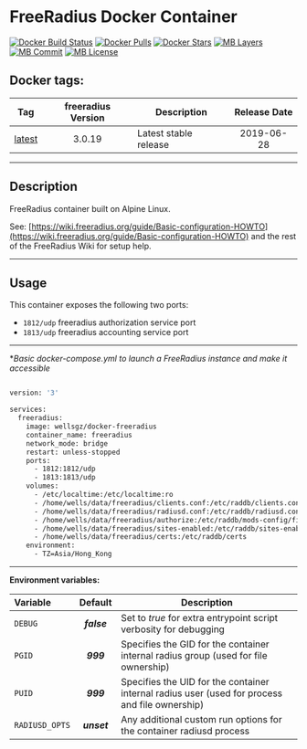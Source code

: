 # FreeRadius Docker Container

[![Docker Build Status](https://img.shields.io/docker/cloud/build/wellsgz/docker-freeradius.svg)](https://hub.docker.com/r/wellsgz/docker-freeradius/) [![Docker Pulls](https://img.shields.io/docker/pulls/wellsgz/docker-freeradius.svg)](https://hub.docker.com/r/goofball222/freeradius/) [![Docker Stars](https://img.shields.io/docker/stars/goofball222/freeradius.svg)](https://hub.docker.com/r/wellsgz/docker-freeradius/) [![MB Layers](https://images.microbadger.com/badges/image/goofball222/freeradius.svg)](https://microbadger.com/images/wellsgz/docker-freeradius) [![MB Commit](https://images.microbadger.com/badges/commit/wellsgz/docker-freeradius.svg)](https://microbadger.com/images/wellsgz/docker-freeradius) [![MB License](https://images.microbadger.com/badges/license/wellsgz/docker-freeradius.svg)](https://microbadger.com/images/wellsgz/docker-freeradius)

## Docker tags:
| Tag | freeradius Version | Description | Release Date |
| --- | :---: | --- | :---: |
| [latest](https://github.com/wellsgz/freeradius/blob/master/stable/Dockerfile) | 3.0.19 | Latest stable release | 2019-06-28 |


---

## Description

FreeRadius container built on Alpine Linux.

See: [https://wiki.freeradius.org/guide/Basic-configuration-HOWTO](https://wiki.freeradius.org/guide/Basic-configuration-HOWTO) and the rest of the FreeRadius Wiki for setup help.

---

## Usage

This container exposes the following two ports:
* `1812/udp` freeradius authorization service port
* `1813/udp` freeradius accounting service port

---

**Basic docker-compose.yml to launch a FreeRadius instance and make it accessible*

```bash

version: '3'

services:
  freeradius:
    image: wellsgz/docker-freeradius
    container_name: freeradius
    network_mode: bridge
    restart: unless-stopped
    ports:
      - 1812:1812/udp
      - 1813:1813/udp
    volumes:
      - /etc/localtime:/etc/localtime:ro
      - /home/wells/data/freeradius/clients.conf:/etc/raddb/clients.conf
      - /home/wells/data/freeradius/radiusd.conf:/etc/raddb/radiusd.conf
      - /home/wells/data/freeradius/authorize:/etc/raddb/mods-config/files/authorize
      - /home/wells/data/freeradius/sites-enabled:/etc/raddb/sites-enabled
      - /home/wells/data/freeradius/certs:/etc/raddb/certs
    environment:
      - TZ=Asia/Hong_Kong

```

---


**Environment variables:**

| Variable | Default | Description |
| :--- | :---: | --- |
| `DEBUG` | ***false*** | Set to *true* for extra entrypoint script verbosity for debugging |
| `PGID` | ***999*** | Specifies the GID for the container internal radius group (used for file ownership) |
| `PUID` | ***999*** | Specifies the UID for the container internal radius user (used for process and file ownership) |
| `RADIUSD_OPTS` | ***unset*** |  Any additional custom run options for the container radiusd process |

[//]: # (Licensed under the Apache 2.0 license)
[//]: # (Revised from https://github.com/goofball222/freeradius)

